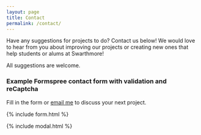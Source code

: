 ```yaml
---
layout: page
title: Contact
permalink: /contact/
---
```


Have any suggestions for projects to do? Contact us below! We would love to hear from you about improving our projects or creating new ones that help students or alums at Swarthmore!

All suggestions are welcome.

### Example Formspree contact form with validation and reCaptcha

Fill in the form or [email me](mailto:{{site.email}}) to discuss your next project.

{% include form.html %}

{% include modal.html %}
